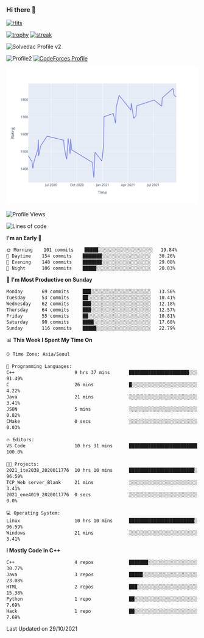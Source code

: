 ### Hi there 👋

<!--
**ingyu1008/ingyu1008** is a ✨ _special_ ✨ repository because its `README.md` (this file) appears on your GitHub profile.

Here are some ideas to get you started:

- 🔭 I’m currently working on ...
- 🌱 I’m currently learning ...
- 👯 I’m looking to collaborate on ...
- 🤔 I’m looking for help with ...
- 💬 Ask me about ...
- 📫 How to reach me: ...
- 😄 Pronouns: ...
- ⚡ Fun fact: ...
[![Github Profile](https://github-readme-stats.vercel.app/api?username=ingyu1008&count_private=true&hide=contribs,prs&show_icons=true&theme=vue-dark)](https://github.com/ingyu1008)  
-->
[![Hits](https://hits.seeyoufarm.com/api/count/incr/badge.svg?url=https%3A%2F%2Fgithub.com%2Fingyu1008)](https://github.com/ingyu1008)

[![trophy](https://github-profile-trophy.vercel.app/?username=ingyu1008&row=2&column=3&theme=flat)](https://github.com/ryo-ma/github-profile-trophy)
[![streak](https://github-readme-streak-stats.herokuapp.com/?user=ingyu1008)](https://github.com/ingyu1008)

<!-- ![Solvedac Profile](http://mazassumnida.wtf/api/v2/generate_badge?boj=ingyu1008) -->
![Solvedac Profile v2](https://github-readme-solvedac.hyp3rflow.vercel.app/api/?handle=ingyu1008)

![Profile2](https://github-readme-stats.vercel.app/api?username=ingyu1008&show_icons=true&hide_border=true&count_private=true)
[![CodeForces Profile](http://cf.leed.at?id=MatWhyTle)](https://codeforces.com/profile/MatWhyTle)

![Codeforces Graph](https://github.com/ingyu1008/Algorithm-Problem-Solving/blob/master/cfStats.svg)

<!--START_SECTION:waka-->
![Profile Views](http://img.shields.io/badge/Profile%20Views-97-blue)

![Lines of code](https://img.shields.io/badge/From%20Hello%20World%20I%27ve%20Written-222485%20lines%20of%20code-blue)

**I'm an Early 🐤** 

```text
🌞 Morning    101 commits    █████░░░░░░░░░░░░░░░░░░░░   19.84% 
🌆 Daytime    154 commits    ███████░░░░░░░░░░░░░░░░░░   30.26% 
🌃 Evening    148 commits    ███████░░░░░░░░░░░░░░░░░░   29.08% 
🌙 Night      106 commits    █████░░░░░░░░░░░░░░░░░░░░   20.83%

```
📅 **I'm Most Productive on Sunday** 

```text
Monday       69 commits     ███░░░░░░░░░░░░░░░░░░░░░░   13.56% 
Tuesday      53 commits     ██░░░░░░░░░░░░░░░░░░░░░░░   10.41% 
Wednesday    62 commits     ███░░░░░░░░░░░░░░░░░░░░░░   12.18% 
Thursday     64 commits     ███░░░░░░░░░░░░░░░░░░░░░░   12.57% 
Friday       55 commits     ██░░░░░░░░░░░░░░░░░░░░░░░   10.81% 
Saturday     90 commits     ████░░░░░░░░░░░░░░░░░░░░░   17.68% 
Sunday       116 commits    █████░░░░░░░░░░░░░░░░░░░░   22.79%

```


📊 **This Week I Spent My Time On** 

```text
⌚︎ Time Zone: Asia/Seoul

💬 Programming Languages: 
C++                      9 hrs 37 mins       ██████████████████████░░░   91.49% 
C                        26 mins             █░░░░░░░░░░░░░░░░░░░░░░░░   4.22% 
Java                     21 mins             ░░░░░░░░░░░░░░░░░░░░░░░░░   3.41% 
JSON                     5 mins              ░░░░░░░░░░░░░░░░░░░░░░░░░   0.82% 
CMake                    0 secs              ░░░░░░░░░░░░░░░░░░░░░░░░░   0.03%

🔥 Editors: 
VS Code                  10 hrs 31 mins      █████████████████████████   100.0%

🐱‍💻 Projects: 
2021_ite2038_2020011776  10 hrs 10 mins      ████████████████████████░   96.59% 
TCP_Web server_Blank     21 mins             ░░░░░░░░░░░░░░░░░░░░░░░░░   3.41% 
2021_ene4019_2020011776  0 secs              ░░░░░░░░░░░░░░░░░░░░░░░░░   0.0%

💻 Operating System: 
Linux                    10 hrs 10 mins      ████████████████████████░   96.59% 
Windows                  21 mins             ░░░░░░░░░░░░░░░░░░░░░░░░░   3.41%

```

**I Mostly Code in C++** 

```text
C++                      4 repos             ███████░░░░░░░░░░░░░░░░░░   30.77% 
Java                     3 repos             █████░░░░░░░░░░░░░░░░░░░░   23.08% 
HTML                     2 repos             ███░░░░░░░░░░░░░░░░░░░░░░   15.38% 
Python                   1 repo              ██░░░░░░░░░░░░░░░░░░░░░░░   7.69% 
Hack                     1 repo              ██░░░░░░░░░░░░░░░░░░░░░░░   7.69%

```



 Last Updated on 29/10/2021
<!--END_SECTION:waka-->
